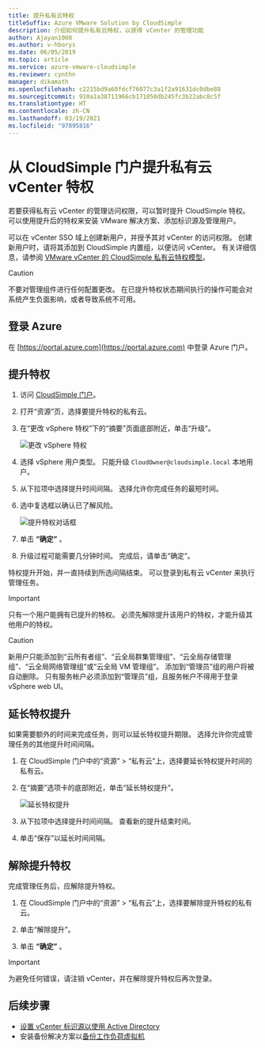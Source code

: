 ```yaml
---
title: 提升私有云特权
titleSuffix: Azure VMware Solution by CloudSimple
description: 介绍如何提升私有云特权，以获得 vCenter 的管理功能
author: Ajayan1008
ms.author: v-hborys
ms.date: 06/05/2019
ms.topic: article
ms.service: azure-vmware-cloudsimple
ms.reviewer: cynthn
manager: dikamath
ms.openlocfilehash: c2215bd9a60fdcf76077c3a1f2a91631dc0dbe88
ms.sourcegitcommit: 910a1a38711966cb171050db245fc3b22abc8c5f
ms.translationtype: HT
ms.contentlocale: zh-CN
ms.lasthandoff: 03/19/2021
ms.locfileid: "97895816"
---
```

# <a name="escalate-private-cloud-vcenter-privileges-from-the-cloudsimple-portal"></a>从 CloudSimple 门户提升私有云 vCenter 特权

若要获得私有云 vCenter 的管理访问权限，可以暂时提升 CloudSimple 特权。  可以使用提升后的特权来安装 VMware 解决方案、添加标识源及管理用户。

可以在 vCenter SSO 域上创建新用户，并授予其对 vCenter 的访问权限。  创建新用户时，请将其添加到 CloudSimple 内置组，以便访问 vCenter。  有关详细信息，请参阅 [VMware vCenter 的 CloudSimple 私有云特权模型](./learn-private-cloud-permissions.md)。

> [!CAUTION]
> 不要对管理组件进行任何配置更改。 在已提升特权状态期间执行的操作可能会对系统产生负面影响，或者导致系统不可用。

## <a name="sign-in-to-azure"></a>登录 Azure

在 [https://portal.azure.com](https://portal.azure.com) 中登录 Azure 门户。

## <a name="escalate-privileges"></a>提升特权

1. 访问 [CloudSimple 门户](access-cloudsimple-portal.md)。

2. 打开“资源”页，选择要提升特权的私有云。

3. 在“更改 vSphere 特权”下的“摘要”页面底部附近，单击“升级”。

    ![更改 vSphere 特权](media/escalate-private-cloud-privilege.png)

4. 选择 vSphere 用户类型。  只能升级 `CloudOwner@cloudsimple.local` 本地用户。

5. 从下拉项中选择提升时间间隔。 选择允许你完成任务的最短时间。

6. 选中复选框以确认已了解风险。

    ![提升特权对话框](media/escalate-private-cloud-privilege-dialog.png)

7. 单击 **“确定”** 。

8. 升级过程可能需要几分钟时间。 完成后，请单击“确定”。

特权提升开始，并一直持续到所选间隔结束。  可以登录到私有云 vCenter 来执行管理任务。

> [!IMPORTANT]
> 只有一个用户能拥有已提升的特权。  必须先解除提升该用户的特权，才能升级其他用户的特权。

> [!CAUTION]
> 新用户只能添加到“云所有者组”、“云全局群集管理组”、“云全局存储管理组”、“云全局网络管理组”或“云全局 VM 管理组”。  添加到“管理员”组的用户将被自动删除。  只有服务帐户必须添加到“管理员”组，且服务帐户不得用于登录 vSphere web UI。

## <a name="extend-privilege-escalation"></a>延长特权提升

如果需要额外的时间来完成任务，则可以延长特权提升期限。  选择允许你完成管理任务的其他提升时间间隔。

1. 在 CloudSimple 门户中的“资源” > “私有云”上，选择要延长特权提升时间的私有云。

2. 在“摘要”选项卡的底部附近，单击“延长特权提升”。

    ![延长特权提升](media/de-escalate-private-cloud-privilege.png)

3. 从下拉项中选择提升时间间隔。 查看新的提升结束时间。

4. 单击“保存”以延长时间间隔。

## <a name="de-escalate-privileges"></a>解除提升特权

完成管理任务后，应解除提升特权。  

1. 在 CloudSimple 门户中的“资源” > “私有云”上，选择要解除提升特权的私有云。

2. 单击“解除提升”。

3. 单击 **“确定”** 。

> [!IMPORTANT]
> 为避免任何错误，请注销 vCenter，并在解除提升特权后再次登录。

## <a name="next-steps"></a>后续步骤

* [设置 vCenter 标识源以使用 Active Directory](./set-vcenter-identity.md)
* 安装备份解决方案以[备份工作负荷虚拟机](./backup-workloads-veeam.md)
